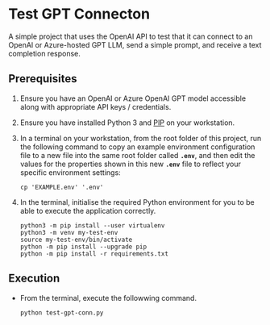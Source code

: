 # Test GPT Connecton

A simple project that uses the OpenAI API to test that it can connect to an OpenAI or Azure-hosted GPT LLM, send a simple prompt, and receive a text completion response.


## Prerequisites

1. Ensure you have an OpenAI or Azure OpenAI GPT model accessible along with appropriate API keys / credentials.

1. Ensure you have installed Python 3 and [PIP](https://pip.pypa.io/en/stable/installation/) on your workstation.

1. In a terminal on your workstation, from the root folder of this project, run the following command to copy an example environment configuration file to a new file into the same root folder called **`.env`**, and then edit the values for the properties shown in this new **`.env`** file to reflect your specific environment settings:

    ```console
    cp 'EXAMPLE.env' '.env'
    ```

1. In the terminal, initialise the required Python environment for you to be able to execute the application correctly.

    ```console
    python3 -m pip install --user virtualenv
    python3 -m venv my-test-env
    source my-test-env/bin/activate
    python -m pip install --upgrade pip
    python -m pip install -r requirements.txt
    ```

## Execution

- From the terminal, execute the followwing command.

    ```console
    python test-gpt-conn.py
    ```
